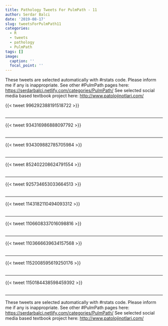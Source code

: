 ```yaml
---
title: Pathology Tweets For PulmPath - 11
author: Serdar Balci
date: '2019-08-17'
slug: tweetsForPulmPath11
categories:
  - R
  - tweets
  - pathology
  - PulmPath
tags: []
image:
  caption: ''
  focal_point: ''
---
```



These tweets are selected automatically with #rstats code. Please inform me if any is inappropriate.
See other #PulmPath pages here: https://serdarbalci.netlify.com/categories/PulmPath/ 
See selected social media based textbook project here: http://www.patolojinotlari.com/

{{< tweet 996292388191518722 >}}
<br>
<br>
<hr>
{{< tweet 934316986888097792 >}}
<br>
<br>
<hr>
{{< tweet 934309882785705984 >}}
<br>
<br>
<hr>
{{< tweet 852402208624791554 >}}
<br>
<br>
<hr>
{{< tweet 925734653033664513 >}}
<br>
<br>
<hr>
{{< tweet 1143182110494093312 >}}
<br>
<br>
<hr>
{{< tweet 1106608337016098816 >}}
<br>
<br>
<hr>
{{< tweet 1103666639634157568 >}}
<br>
<br>
<hr>
{{< tweet 1152008595619250176 >}}
<br>
<br>
<hr>
{{< tweet 1150184438598459392 >}}
<br>
<br>
<hr>


These tweets are selected automatically with #rstats code. Please inform me if any is inappropriate.
See other #PulmPath pages here: https://serdarbalci.netlify.com/categories/PulmPath/ 
See selected social media based textbook project here: http://www.patolojinotlari.com/

